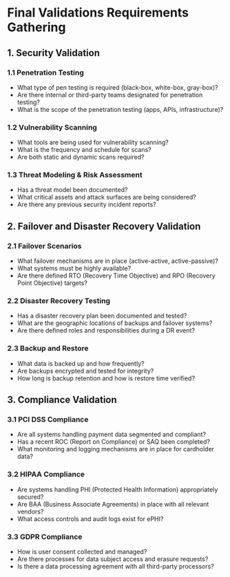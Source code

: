 # Final Validations Requirements Gathering

## 1. Security Validation

### 1.1 Penetration Testing
- What type of pen testing is required (black-box, white-box, gray-box)?
- Are there internal or third-party teams designated for penetration testing?
- What is the scope of the penetration testing (apps, APIs, infrastructure)?

### 1.2 Vulnerability Scanning
- What tools are being used for vulnerability scanning?
- What is the frequency and schedule for scans?
- Are both static and dynamic scans required?

### 1.3 Threat Modeling & Risk Assessment
- Has a threat model been documented?
- What critical assets and attack surfaces are being considered?
- Are there any previous security incident reports?

## 2. Failover and Disaster Recovery Validation

### 2.1 Failover Scenarios
- What failover mechanisms are in place (active-active, active-passive)?
- What systems must be highly available?
- Are there defined RTO (Recovery Time Objective) and RPO (Recovery Point Objective) targets?

### 2.2 Disaster Recovery Testing
- Has a disaster recovery plan been documented and tested?
- What are the geographic locations of backups and failover systems?
- Are there defined roles and responsibilities during a DR event?

### 2.3 Backup and Restore
- What data is backed up and how frequently?
- Are backups encrypted and tested for integrity?
- How long is backup retention and how is restore time verified?

## 3. Compliance Validation

### 3.1 PCI DSS Compliance
- Are all systems handling payment data segmented and compliant?
- Has a recent ROC (Report on Compliance) or SAQ been completed?
- What monitoring and logging mechanisms are in place for cardholder data?

### 3.2 HIPAA Compliance
- Are systems handling PHI (Protected Health Information) appropriately secured?
- Are BAA (Business Associate Agreements) in place with all relevant vendors?
- What access controls and audit logs exist for ePHI?

### 3.3 GDPR Compliance
- How is user consent collected and managed?
- Are there processes for data subject access and erasure requests?
- Is there a data processing agreement with all third-party processors?
